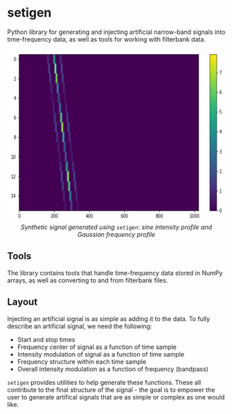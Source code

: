 # setigen
Python library for generating and injecting artificial narrow-band signals into time-frequency data, as well as tools for working with filterbank data.

<p align="center">
<img src="doc/source/triple_sine.png" alt="Synthetic triple sine signal"
width="500" height="400"/>
<br>
<i>
Synthetic signal generated using <code>setigen</code>: sine intensity profile and Gaussian frequency profile
</i>
</p>

## Tools
The library contains tools that handle time-frequency data stored in NumPy arrays, as well as converting to and from filterbank files.

## Layout

Injecting an artificial signal is as simple as adding it to the data. To fully describe an artificial signal, we need the following:

* Start and stop times
* Frequency center of signal as a function of time sample
* Intensity modulation of signal as a function of time sample
* Frequency structure within each time sample
* Overall intensity modulation as a function of frequency (bandpass)

`setigen` provides utilities to help generate these functions. These all contribute to the final structure of the signal - the goal is to empower the user to generate artifical signals that are as simple or complex as one would like.
